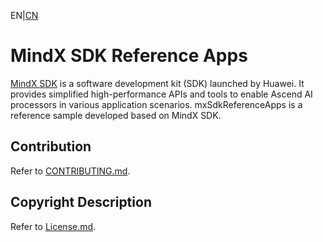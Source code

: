 EN|[CN](README.zh.md)
# MindX SDK Reference Apps

[MindX SDK](https://www.hiascend.com/software/mindx-sdk) is a software development kit (SDK) launched by Huawei. It provides simplified high-performance APIs and tools to enable Ascend AI processors in various application scenarios. mxSdkReferenceApps is a reference sample developed based on MindX SDK.


## Contribution

Refer to [CONTRIBUTING.md](contrib/CONTRIBUTING.md).

## Copyright Description

Refer to [License.md](License.md).

